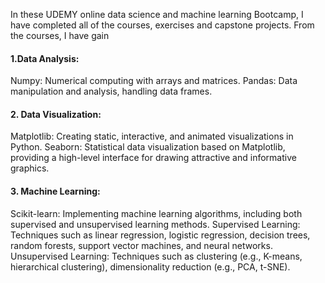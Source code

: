 In these UDEMY online data science and machine learning Bootcamp, I have completed all of the courses, exercises and capstone projects. From the courses, I have gain

#### 1.Data Analysis:
Numpy: Numerical computing with arrays and matrices.
Pandas: Data manipulation and analysis, handling data frames.

#### 2. Data Visualization:
Matplotlib: Creating static, interactive, and animated visualizations in Python.
Seaborn: Statistical data visualization based on Matplotlib, providing a high-level interface for drawing attractive and informative graphics.

#### 3. Machine Learning:
Scikit-learn: Implementing machine learning algorithms, including both supervised and unsupervised learning methods.
Supervised Learning: Techniques such as linear regression, logistic regression, decision trees, random forests, support vector machines, and neural networks.
Unsupervised Learning: Techniques such as clustering (e.g., K-means, hierarchical clustering), dimensionality reduction (e.g., PCA, t-SNE).
